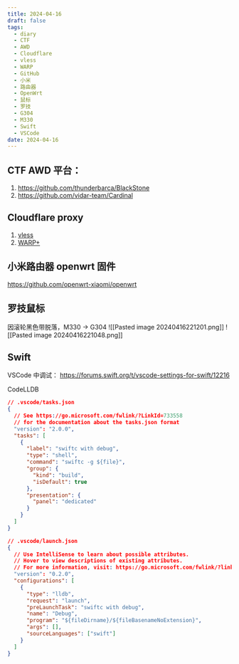 ```yaml
---
title: 2024-04-16
draft: false
tags:
  - diary
  - CTF
  - AWD
  - Cloudflare
  - vless
  - WARP
  - GitHub
  - 小米
  - 路由器
  - OpenWrt
  - 鼠标
  - 罗技
  - G304
  - M330
  - Swift
  - VSCode
date: 2024-04-16
---
```

## CTF AWD 平台：

1. https://github.com/thunderbarca/BlackStone
2. https://github.com/vidar-team/Cardinal

## Cloudflare proxy

1. [vless](https://github.com/cmliu/edgetunnel)
2. [WARP+](https://github.com/vvbbnn00/WARP-Clash-API)

## 小米路由器 openwrt 固件

https://github.com/openwrt-xiaomi/openwrt

## 罗技鼠标

因滚轮黑色带脱落，M330 -> G304
![[Pasted image 20240416221201.png]]
![[Pasted image 20240416221048.png]]

## Swift

VSCode 中调试：
https://forums.swift.org/t/vscode-settings-for-swift/12216

CodeLLDB

```json
// .vscode/tasks.json
{
  // See https://go.microsoft.com/fwlink/?LinkId=733558
  // for the documentation about the tasks.json format
  "version": "2.0.0",
  "tasks": [
    {
      "label": "swiftc with debug",
      "type": "shell",
      "command": "swiftc -g ${file}",
      "group": {
        "kind": "build",
        "isDefault": true
      },
      "presentation": {
        "panel": "dedicated"
      }
    }
  ]
}
```

```json
// .vscode/launch.json
{
  // Use IntelliSense to learn about possible attributes.
  // Hover to view descriptions of existing attributes.
  // For more information, visit: https://go.microsoft.com/fwlink/?linkid=830387
  "version": "0.2.0",
  "configurations": [
    {
      "type": "lldb",
      "request": "launch",
      "preLaunchTask": "swiftc with debug",
      "name": "Debug",
      "program": "${fileDirname}/${fileBasenameNoExtension}",
      "args": [],
      "sourceLanguages": ["swift"]
    }
  ]
}
```
